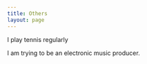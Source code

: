 ```yaml
---
title: Others
layout: page
---
```


I play tennis regularly

I am trying to be an electronic music producer.

